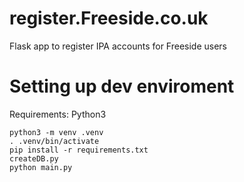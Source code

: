 # register.Freeside.co.uk
Flask app to register IPA accounts for Freeside users

# Setting up dev enviroment
Requirements: Python3
```
python3 -m venv .venv
. .venv/bin/activate
pip install -r requirements.txt
createDB.py
python main.py
```
